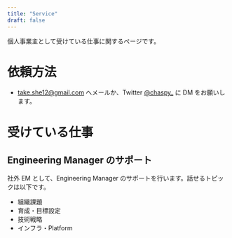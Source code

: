 ```yaml
---
title: "Service"
draft: false
---
```


個人事業主として受けている仕事に関するページです。

# 依頼方法

- take.she12@gmail.com へメールか、Twitter [@chaspy\_](https://twitter.com/chaspy_) に DM をお願いします。

# 受けている仕事

## Engineering Manager のサポート

社外 EM として、Engineering Manager のサポートを行います。話せるトピックは以下です。

- 組織課題
- 育成・目標設定
- 技術戦略
- インフラ・Platform
